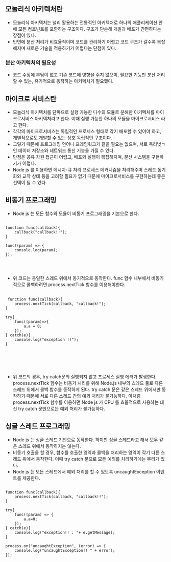 
## 모놀리식 아키텍처란
- 모놀리식 아키텍처는 널리 활용하는 전통적인 아키텍처로 하나의 애플리케이션 안에 모든 컴포넌트를 포함하는 구조이다. 구조가 단순해 개발과 배포가 간편하다는 장점이 있다.
- 반면에 분산 처리가 비효율적이며 코드를 관리하기 어렵고 코드 구조가 갈수록 복잡해지며 새로운 기술을 적용하기가 어렵다는 단점이 있다.

### 분산 아키텍처의 필요성
- 코드 수정에 부담이 없고 기존 코드에 영향을 주지 않으며, 필요한 기능만 분산 처리할 수 있는, 유기적으로 동작하는 아키텍처가 필요했다.

## 마이크로 서비스란
- 모놀리식 아키텍처를 단독으로 실행 가능한 다수의 모듈로 분해한 아키텍처를 마이크로서비스 아키텍처라고 한다. 이때 실행 가능한 하나의 모듈을 마이크로서비스 라고 한다.
- 각각의 마이크로서비스는 독립적인 프로세스 형태로 각기 배포할 수 있어야 하고, 개별적으로도 개발할 수 있는 상호 독립적인 구조이다.
- 그렇기 때문에 프로그래밍 언어나 프레임워크가 같을 필요는 없으며, 서로 독리벚ㄱ인 데이터 저장소와 네트워크 통신 기능을 가질 수 있다.
- 단점은 공유 자원 접근이 어렵고, 배포와 실행이 복잡해지며, 분산 시스템을 구현하기가 어렵다.
- Node js 를 이용하면 메시지-큐 처리 프로세스 메커니즘을 처리해주며 스레드 동기화와 교착 상태 등을 고려할 필요가 없기 때문에 마이크로서비스를 구현하는데 좋은 선택이 될 수 있다.

## 비동기 프로그래밍
- Node js 는 모든 함수와 모듈이 비동기 프로그래밍을 기본으로 한다.

<pre>
<code>
function func(callback){
	callback("callback!!");
}

func((param) => {
	console.log(param);
});
</pre>
</code>
 
 - 위 코드는 동일한 스레드 위에서 동기적으로 동작한다. func 함수 내부에서 비동기적으로 콜백하려면 process.nextTick 함수를 이용해야한다.
 
 <pre>
 <code>
 function func(callback){
	process.nextTick(callback, "callback!");
}

try{
	func((param)=>{
		a.a = 0;
	});
} catch(e){
	console.log("exception !!");
}
 </pre>
 </code>
 
 - 위 코드의 경우, try catch문의 실행되지 않고 프로세스 실행 에러가 발생한다. process.nextTick 함수는 비동기 처리를 위해 Node.js 내부의 스레드 풀로 다른 스레드 위에서 콜백 함수를 동작하게 된다. try catch 문은 같은 스레드 위에서만 동작하기 때문에 서로 다른 스레드 간의 예외 처리가 불가능하다. 이처럼 process.nextTick 함수를 이용하면 Node js 가 CPU 를 효율적으로 사용하는 대신 try catch 문만으로는 예외 처리가 불가능하다.

## 싱글 스레드 프로그래밍
- Node js 는 싱글 스레드 기반으로 동작한다. 하지만 싱글 스레드라고 해서 모두 같은 스레드 위에서 동작하지는 않는다.
- 비동기 호출을 할 경우, 함수를 호출한 영역과 콜백을 처리하는 영역이 각기 다른 스레드 위에서 동작한다. 이때 try catch 문으로 모든 예외를 처리하기에는 무리가 있다.
- Node js 는 모든 스레드에서 예외 처리를 할 수 있도록 uncaughtException 이벤트를 제공한다.

<pre>
<code>
function func(callback){
	process.nextTick(callback, "callback!!");
}

try{
	func((param) => {
		a.a=0;
	});
} catch(e){
	console.log("exception!! : "+ e.getMessage);
}

process.on("uncaughtException", (error) => {
	console.log("uncaughtException!! " + error);
});
</pre>
</code>
